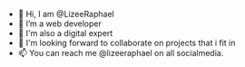 - 👋 Hi, I am @LizeeRaphael
- 👀 I’m a web developer
- 🌱 I'm also a digital expert
- 💞️ I'm looking forward to collaborate on projects that i fit in
- 📫 You can reach me @lizeeraphael on all socialmedia.

<!---
LizeeRaphael/LizeeRaphael is a ✨ special ✨ repository because its `README.md` (this file) appears on your GitHub profile.
You can click the Preview link to take a look at your changes.
--->

